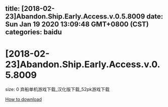 
title: [2018-02-23]Abandon.Ship.Early.Access.v.0.5.8009
date: Sun Jan 19 2020 13:09:48 GMT+0800 (CST)    
categories: baidu
---

# [2018-02-23]Abandon.Ship.Early.Access.v.0.5.8009
size: 0
 弃船单机游戏下载_汉化版下载_52pk游戏下载
 

[How to download](https://bpcam.bemobtrk.com/go/2ceec3aa-1ca2-46d6-b9ff-aaa5c184517c?jno=205)